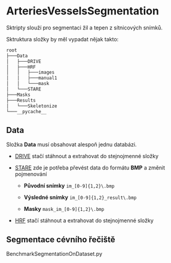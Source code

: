 # ArteriesVesselsSegmentation

Sktripty slouží pro segmentaci žil a tepen z sítnicových snímků.


Sktruktura složky by měl vypadat nějak takto:
```bash
root
├───Data
│   ├───DRIVE
│   ├───HRF
│   │   ├───images
│   │   ├───manual1
│   │   └───mask
│   └───STARE
├───Masks
├───Results
│   └───Skeletonize
└───__pycache__
```

## Data
Složka **Data** musí obsahovat alespoň jednu databázi.
 - [DRIVE](https://drive.grand-challenge.org/) stačí stáhnout a extrahovat do stejnojmenné složky
 - [STARE](https://cecas.clemson.edu/~ahoover/stare/probing/index.html) zde je potřeba převést data do formátu **BMP** a změnit pojmenování
    - **Původní snímky**  `im_[0-9]{1,2}\.bmp`

    - **Výsledné snímky** `im_[0-9]{1,2}_result\.bmp`

    - **Masky** `mask_im_[0-9]{1,2}\.bmp`

 - [HRF](https://www5.cs.fau.de/research/data/fundus-images/) stačí stáhnout a extrahovat do stejnojmenné složky

 ## Segmentace cévního řečiště 
 BenchmarkSegmentationOnDataset.py